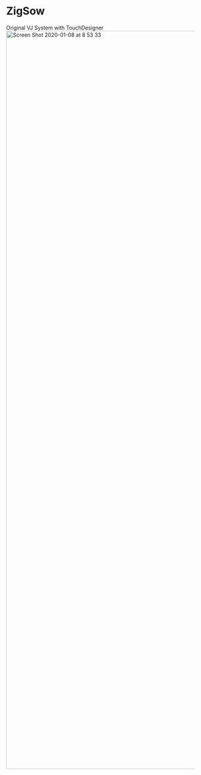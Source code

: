 # ZigSow
Original VJ System with TouchDesigner
<img width="1966" alt="Screen Shot 2020-01-08 at 8 53 33" src="https://user-images.githubusercontent.com/46313038/71939187-3d18b780-31f5-11ea-946a-c0ad9788786d.png">
